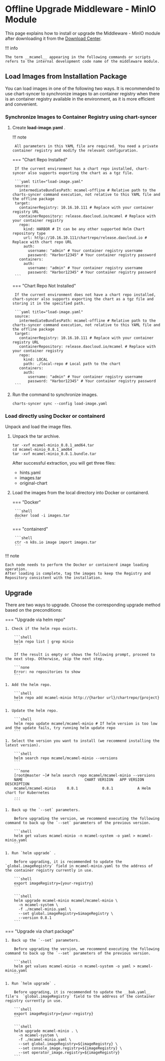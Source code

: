 # Offline Upgrade Middleware - MinIO Module

This page explains how to install or upgrade the Middleware - MinIO module after downloading it from the [Download Center](../../../download/index.md).

!!! info

    The term __mcamel__ appearing in the following commands or scripts refers to the internal development code name of the middleware module.

## Load Images from Installation Package

You can load images in one of the following two ways. It is recommended to use chart-syncer to synchronize images to an container registry when there is an container registry available in the environment, as it is more efficient and convenient.

### Synchronize Images to Container Registry using chart-syncer

1. Create __load-image.yaml__ .

    !!! note

        All parameters in this YAML file are required. You need a private container registry and modify the relevant configuration.

    === "Chart Repo Installed"

        If the current environment has a chart repo installed, chart-syncer also supports exporting the chart as a tgz file.

        ```yaml title="load-image.yaml"
        source:
          intermediateBundlesPath: mcamel-offline # Relative path to the charts-syncer command execution, not relative to this YAML file and the offline package
        target:
          containerRegistry: 10.16.10.111 # Replace with your container registry URL
          containerRepository: release.daocloud.io/mcamel # Replace with your container registry
          repo:
            kind: HARBOR # It can be any other supported Helm Chart repository type
            url: http://10.16.10.111/chartrepo/release.daocloud.io # Replace with chart repo URL
            auth:
              username: "admin" # Your container registry username
              password: "Harbor12345" # Your container registry password
          containers:
            auth:
              username: "admin" # Your container registry username
              password: "Harbor12345" # Your container registry password
        ```

    === "Chart Repo Not Installed"

        If the current environment does not have a chart repo installed, chart-syncer also supports exporting the chart as a tgz file and storing it in the specified path.

        ```yaml title="load-image.yaml"
        source:
          intermediateBundlesPath: mcamel-offline # Relative path to the charts-syncer command execution, not relative to this YAML file and the offline package
        target:
          containerRegistry: 10.16.10.111 # Replace with your container registry URL
          containerRepository: release.daocloud.io/mcamel # Replace with your container registry
          repo:
            kind: LOCAL
            path: ./local-repo # Local path to the chart
          containers:
            auth:
              username: "admin" # Your container registry username
              password: "Harbor12345" # Your container registry password
        ```

1. Run the command to synchronize images.

    ```shell
    charts-syncer sync --config load-image.yaml
    ```

### Load directly using Docker or containerd

Unpack and load the image files.

1. Unpack the tar archive.

    ```shell
    tar -xvf mcamel-minio_0.8.1_amd64.tar
    cd mcamel-minio_0.8.1_amd64
    tar -xvf mcamel-minio_0.8.1.bundle.tar
    ```

    After successful extraction, you will get three files:

    - hints.yaml
    - images.tar
    - original-chart

1. Load the images from the local directory into Docker or containerd.

    === "Docker"

        ```shell
        docker load -i images.tar
        ```

    === "containerd"

        ```shell
        ctr -n k8s.io image import images.tar
        ```

!!! note

    Each node needs to perform the Docker or containerd image loading operation.
    After loading is complete, tag the images to keep the Registry and Repository consistent with the installation.

## Upgrade

There are two ways to upgrade. Choose the corresponding upgrade method based on the preconditions:

=== "Upgrade via helm repo"

    1. Check if the helm repo exists.

        ```shell
        helm repo list | grep minio
        ```

        If the result is empty or shows the following prompt, proceed to the next step. Otherwise, skip the next step.

        ```none
        Error: no repositories to show
        ```

    1. Add the helm repo.

        ```shell
        helm repo add mcamel-minio http://{harbor url}/chartrepo/{project}
        ```

    1. Update the helm repo.

        ```shell
        helm repo update mcamel/mcamel-minio # If helm version is too low and the update fails, try running helm update repo
        ```

    1. Select the version you want to install (we recommend installing the latest version).

        ```shell
        helm search repo mcamel/mcamel-minio --versions
        ```

        ```none
        [root@master ~]# helm search repo mcamel/mcamel-minio --versions
        NAME                            CHART VERSION   APP VERSION     DESCRIPTION               
        mcamel/mcamel-minio     0.8.1           0.8.1           A Helm chart for Kubernetes
        ...
        ```

    1. Back up the `--set` parameters.

        Before upgrading the version, we recommend executing the following command to back up the `--set` parameters of the previous version.

        ```shell
        helm get values mcamel-minio -n mcamel-system -o yaml > mcamel-minio.yaml
        ```

    1. Run `helm upgrade` .

        Before upgrading, it is recommended to update the  `global.imageRegistry` field in mcamel-minio.yaml to the address of the container registry currently in use.

        ```shell
        export imageRegistry={your-registry}
        ```

        ```shell
        helm upgrade mcamel-minio mcamel/mcamel-minio \
          -n mcamel-system \
          -f ./mcamel-minio.yaml \
          --set global.imageRegistry=$imageRegistry \
          --version 0.8.1
        ```

=== "Upgrade via chart package"

    1. Back up the `--set` parameters.

        Before upgrading the version, we recommend executing the following command to back up the `--set` parameters of the previous version.

        ```shell
        helm get values mcamel-minio -n mcamel-system -o yaml > mcamel-minio.yaml
        ```

    1. Run `helm upgrade` .

        Before upgrading, it is recommended to update the __bak.yaml__ file's  `global.imageRegistry` field to the address of the container registry currently in use.

        ```shell
        export imageRegistry={your-registry}
        ```

        ```shell
        helm upgrade mcamel-minio . \
          -n mcamel-system \
          -f ./mcamel-minio.yaml \
          --set global.imageRegistry=${imageRegistry} \
          --set console_image.registry=${imageRegistry} \ 
          --set operator_image.registry=${imageRegistry}
        ```
